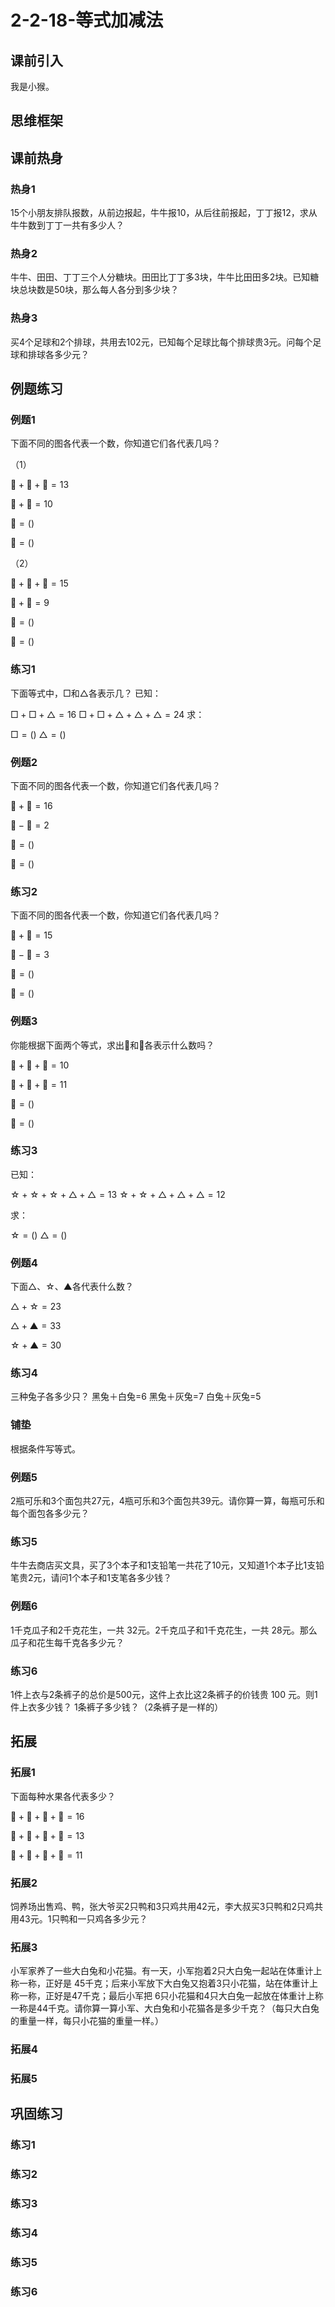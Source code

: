 # 2-2-18-等式加减法

## 课前引入

我是小猴。



## 思维框架



## 课前热身

### 热身1

15个小朋友排队报数，从前边报起，牛牛报10，从后往前报起，丁丁报12，求从牛牛数到丁丁一共有多少人？





### 热身2

牛牛、田田、丁丁三个人分糖块。田田比丁丁多3块，牛牛比田田多2块。已知糖块总块数是50块，那么每人各分到多少块？





### 热身3

买4个足球和2个排球，共用去102元，已知每个足球比每个排球贵3元。问每个足球和排球各多少元？







## 例题练习

### 例题1

下面不同的图各代表一个数，你知道它们各代表几吗？

（1）

$🍎+🍐+🍐=13$

$🍎+🍐=10$

$🍎=()$

$🍐=()$

（2）

$🍊+🍊+🍑=15$

$🍊+🍑=9$

$🍊=()$

$🍑=()$



### 练习1

下面等式中，□和△各表示几？
已知：

$□+□+△=16$
$□+□+△+△+△=24$
求：

$□=()$
$△=()$





### 例题2

下面不同的图各代表一个数，你知道它们各代表几吗？

$🍇+🍎=16$

$🍇-🍎=2$

$🍎=()$

$🍇=()$



### 练习2

下面不同的图各代表一个数，你知道它们各代表几吗？

$🍌+🍓=15$

$🍌-🍓=3$

$🍌=()$

$🍓=()$



### 例题3

你能根据下面两个等式，求出🍊和🍍各表示什么数吗？

$🍊+🍊+🍍=10$

$🍊+🍍+🍍=11$

$🍊=()$

$🍍=()$





### 练习3

已知：

$☆+☆+☆+△+△=13$
$☆+☆+△+△+△=12$

求：

$☆=()$
$△=()$



### 例题4

下面△、☆、▲各代表什么数？

$△+☆=23$

$△+▲=33$

$☆+▲=30$





### 练习4

三种兔子各多少只？
黑兔＋白兔=6
黑兔＋灰兔=7
白兔＋灰兔=5



### 铺垫

根据条件写等式。



### 例题5

2瓶可乐和3个面包共27元，4瓶可乐和3个面包共39元。请你算一算，每瓶可乐和每个面包各多少元？



### 练习5

牛牛去商店买文具，买了3个本子和1支铅笔一共花了10元，又知道1个本子比1支铅笔贵2元，请问1个本子和1支笔各多少钱？



### 例题6

1千克瓜子和2千克花生，一共 32元。2千克瓜子和1千克花生，一共 28元。那么瓜子和花生每千克各多少元？



### 练习6

1件上衣与2条裤子的总价是500元，这件上衣比这2条裤子的价钱贵
100 元。则1件上衣多少钱？ 1条裤子多少钱？（2条裤子是一样的）



## 拓展

### 拓展1

下面每种水果各代表多少？

$🍐+🍐+🍎+🍊=16$

$🍐+🍎+🍎+🍊=13$

$🍐+🍎+🍊+🍊=11$



### 拓展2

饲养场出售鸡、鸭，张大爷买2只鸭和3只鸡共用42元，李大叔买3只鸭和2只鸡共用43元。1只鸭和一只鸡各多少元？





### 拓展3

小军家养了一些大白兔和小花猫。有一天，小军抱着2只大白兔一起站在体重计上称一称，正好是 45千克；后来小军放下大白兔又抱着3只小花猫，站在体重计上称一称，正好是47千克；最后小军把 6只小花猫和4只大白兔一起放在体重计上称一称是44千克。请你算一算小军、大白兔和小花猫各是多少千克？（每只大白兔的重量一样，每只小花猫的重量一样。）



### 拓展4



### 拓展5



## 巩固练习

### 练习1



### 练习2



### 练习3



### 练习4



### 练习5



### 练习6
